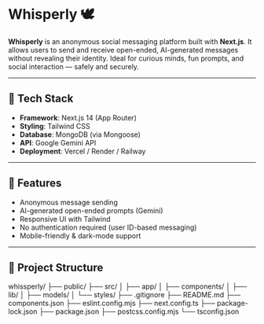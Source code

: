 # Whisperly 🕊️

**Whisperly** is an anonymous social messaging platform built with **Next.js**. It allows users to send and receive open-ended, AI-generated messages without revealing their identity. Ideal for curious minds, fun prompts, and social interaction — safely and securely.

---

## 🧩 Tech Stack

- **Framework**: Next.js 14 (App Router)
- **Styling**: Tailwind CSS
- **Database**: MongoDB (via Mongoose)
- **API**: Google Gemini API
- **Deployment**: Vercel / Render / Railway

---

## 🔐 Features

- Anonymous message sending
- AI-generated open-ended prompts (Gemini)
- Responsive UI with Tailwind
- No authentication required (user ID-based messaging)
- Mobile-friendly & dark-mode support

---

## 📁 Project Structure

whissperly/
├── public/
├── src/
│ ├── app/
│ ├── components/
│ ├── lib/
│ ├── models/
│ └── styles/
├── .gitignore
├── README.md
├── components.json
├── eslint.config.mjs
├── next.config.ts
├── package-lock.json
├── package.json
├── postcss.config.mjs
└── tsconfig.json
